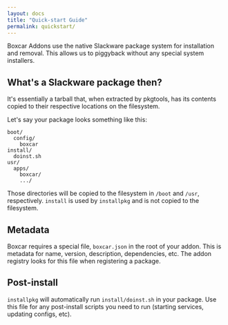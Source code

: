 ```yaml
---
layout: docs
title: "Quick-start Guide"
permalink: quickstart/
---
```


Boxcar Addons use the native Slackware package system for installation and removal. This allows us to piggyback without any special system installers.

## What's a Slackware package then?

It's essentially a tarball that, when extracted by pkgtools, has its contents copied to their respective locations on the filesystem.

Let's say your package looks something like this:

```
boot/
  config/
    boxcar
install/
  doinst.sh
usr/
  apps/
    boxcar/
    .../
```

Those directories will be copied to the filesystem in `/boot` and `/usr`, respectively. `install` is used by `installpkg` and is not copied to the filesystem.

## Metadata

Boxcar requires a special file, `boxcar.json` in the root of your addon. This is metadata for name, version, description, dependencies, etc. The addon registry looks for this file when registering a package.

## Post-install

`installpkg` will automatically run `install/doinst.sh` in your package. Use this file for any post-install scripts you need to run (starting services, updating configs, etc).
